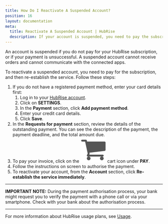 ```yaml
---
title: How Do I Reactivate A Suspended Account?
position: 16 
layout: documentation
meta:
  title: Reactivate A Suspended Account | HubRise
  description: If your account is suspended, you need to pay the subscription to receive orders again.
---
```


An account is suspended if you do not pay for your HubRise subscription, or if your payment is unsuccessful.
A suspended account cannot receive orders and cannot communicate with the connected apps.

To reactivate a suspended account, you need to pay for the subscription, and then re-establish the service. Follow these steps:

1. If you do not have a registered payment method, enter your card details first:
   1. Log in to your [HubRise account](https://manager.hubrise.com/login).
   1. Click on **SETTINGS**.
   1. In the **Payment** section, click **Add payment method**.
   1. Enter your credit card details.
   1. Click **Save**.
1. In the **Requests for payment** section, review the details of the outstanding payment. You can see the description of the payment, the payment deadline, and the total amount due.
1. To pay your invoice, click on the <InlineImage width="17" height="17">![Cart icon](../../images/068-cart-icon.png)</InlineImage> cart icon under **PAY**.
1. Follow the instructions on screen to authorise the payment.
1. To reactivate your account, from the **Account** section, click **Re-establish the service immediately**.

---

**IMPORTANT NOTE:** During the payment authorisation process, your bank might request you to verify the payment with a phone call or via your smartphone. Check with your bank about the authorisation process.

---


For more information about HubRise usage plans, see [Usage](/docs/usage-plan/).
